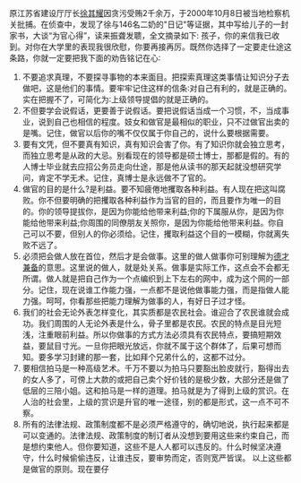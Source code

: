 

原江苏省建设厅厅长[徐其耀](https://www.zhihu.com/search?q=徐其耀&search_source=Entity&hybrid_search_source=Entity&hybrid_search_extra={"sourceType":"answer","sourceId":2503803906})因贪污受贿2千余万，于2000年10月8日被当地检察机关批捕。在侦查中，发现了徐与146名二奶的"日记"等证据，其中写给儿子的一封家书，大谈“为官心得”，读来振聋发聩，全文摘录如下: 
孩子，你的来信我已收到。对你在大学里的表现我很欣慰，你要再接再厉。既然你选择了一定要走仕途这条路，你就一定要把我下面的劝告铭记在心∶ 
1. 不要追求真理，不要探寻事物的本来面目。把探索真理这类事情让知识分子去做吧，这是他们的事情。要牢牢记住这样的信条∶对自己有利的，就是正确的。实在把握不了，可简化为∶上级领导提倡的就是正确的。 
2. 不但要学会说假话，更要善于说假话。要把说假话当成一个习惯，不，当成事业，说到自己也相信的程度。妓女和做官是最相似的职业，只不过做官出卖的是嘴。记住，做官以后你的嘴不仅仅属于你自己的，说什么要根据需要。 
3. 要有文凭，但不要真有知识，真有知识会害了你。有了知识你就会独立思考，而独立思考是从政的大忌。别看现在的领导都是硕士博士，那都是假的。有的人博士毕业就去应招公务员走向仕途，那是他从读书的那天起就没想研究学问，肯定不学无术。记住，真博士是永远做不了官的。 
4. 做官的目的是什么?是利益。要不知疲倦地攫取各种利益。有人现在把这叫腐败。你不但要明确的把攫取各种利益作为当官的目的，而且要作为唯一的目的。你的领导提拔你，是因为你能给他带来利益;你的下属服从你，是因为你能给他带来利益;你周围的同僚朋友关照你，是因为你能给他带来利益。你自己可以不要，但别人的你必须给。记住，攫取利益这个目的一模糊，你就离失败不远了。 
5. 必须把会做人放在首位，然后才是会做事。这里的做人做事你可别理解为[德才兼备](https://www.zhihu.com/search?q=德才兼备&search_source=Entity&hybrid_search_source=Entity&hybrid_search_extra={"sourceType":"answer","sourceId":2503803906})的意思。这里说的做人，就是处关系。做事是实际工作，这点会不会都无所谓。做人就是把自己作为一个点编织到上下左右的网中，成为这个网的一部分。记住，现在说谁工作能力强，一点都不是说他做事能力强，而是指做人能力强。呵呵，你看那些把能力理解为做事的人，有好日子过才怪。 
6. 我们的社会无论外表怎样变化，其实质都是农民社会。谁迎合了农民谁就会成功。我们周围的人无论外表是什么，骨子里都是农民。农民的特点是目光短浅，注重眼前利益。所以你做事的方式方法必须具有农民特点，要搞短期效益，要鼠目寸光。一旦你把眼光放远，你就不属于这个群体了，后果可想而知。要多学习封建的那一套，比如拜个兄弟什么的，这都不过分。 
7. 要相信拍马是一种高级艺术。千万不要以为拍马只要豁出脸皮就行，豁得出去的女人多了，可傍上大款的或把自己卖个好价钱的是极少数，大部分还是做了低层的三陪小姐。这和拍马是一样的道理。拍马就是为了得到上级的赏识。在人治的社会里，上级的赏识是升官的唯一途径，别的都是形式，这一点不可不察。 
8. 所有的法律法规、政策制度都不是必须严格遵守的，确切地说，执行起来都是可以变通的。法律法规、政策制度的制订者从没想到要用这些来约束自己，而是想约束他人。但你要知道，这些不是人人都可以违反的。什么时候坚决遵守，什么时候偷偷违反，让谁违反，要审势而定，否则宽严皆误。
以上这些都是做官的原则。现在要仔